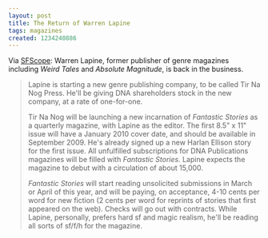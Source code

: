 ```yaml
---
layout: post
title: The Return of Warren Lapine
tags: magazines
created: 1234240886
---
```

<!-- links checked 31-Jan-2015 -->

Via [SFScope](http://sfscope.com/2009/01/warren-lapine-returns-to-sf-wi/):  Warren Lapine, former publisher of genre magazines including *Weird Tales* and *Absolute Magnitude*, is back in the business.

> Lapine is starting a new genre publishing company, to be called Tir Na Nog Press. He'll be giving DNA shareholders stock in the new company, at a rate of one-for-one.
>
> Tir Na Nog will be launching a new incarnation of *Fantastic Stories* as a quarterly magazine, with Lapine as the editor.<!--break--> The first 8.5" x 11" issue will have a January 2010 cover date, and should be available in September 2009. He's already signed up a new Harlan Ellison story for the first issue. All unfulfilled subscriptions for DNA Publications magazines will be filled with *Fantastic Stories.* Lapine expects the magazine to debut with a circulation of about 15,000.
>
>*Fantastic Stories* will start reading unsolicited submissions in March or April of this year, and will be paying, on acceptance, 4-10 cents per word for new fiction (2 cents per word for reprints of stories that first appeared on the web). Checks will go out with contracts. While Lapine, personally, prefers hard sf and magic realism, he'll be reading all sorts of sf/f/h for the magazine.
